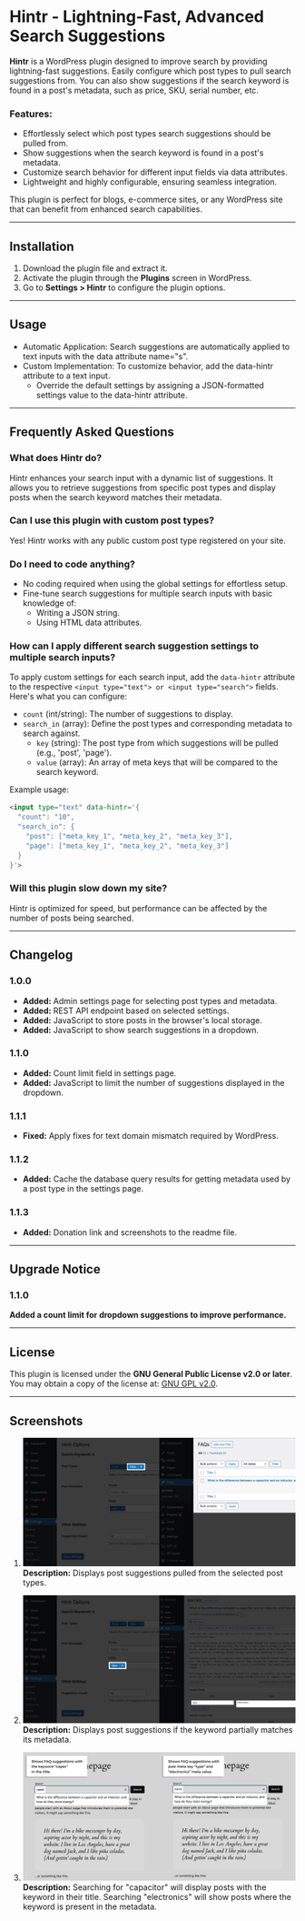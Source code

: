 # Hintr - Lightning-Fast, Advanced Search Suggestions

**Hintr** is a WordPress plugin designed to improve search by providing lightning-fast suggestions. Easily configure which post types to pull search suggestions from. You can also show suggestions if the search keyword is found in a post's metadata, such as price, SKU, serial number, etc.

### Features:
- Effortlessly select which post types search suggestions should be pulled from.
- Show suggestions when the search keyword is found in a post's metadata.
- Customize search behavior for different input fields via data attributes.
- Lightweight and highly configurable, ensuring seamless integration.

This plugin is perfect for blogs, e-commerce sites, or any WordPress site that can benefit from enhanced search capabilities.

---

## Installation

1. Download the plugin file and extract it.
2. Activate the plugin through the **Plugins** screen in WordPress.
3. Go to **Settings > Hintr** to configure the plugin options.

---

## Usage
- Automatic Application: Search suggestions are automatically applied to text inputs with the data attribute name="s".
- Custom Implementation: To customize behavior, add the data-hintr attribute to a text input.
  - Override the default settings by assigning a JSON-formatted settings value to the data-hintr attribute.

---

## Frequently Asked Questions

### What does Hintr do?
Hintr enhances your search input with a dynamic list of suggestions. It allows you to retrieve suggestions from specific post types and display posts when the search keyword matches their metadata.

### Can I use this plugin with custom post types?
Yes! Hintr works with any public custom post type registered on your site.

### Do I need to code anything?
- No coding required when using the global settings for effortless setup.
- Fine-tune search suggestions for multiple search inputs with basic knowledge of:
  - Writing a JSON string.
  - Using HTML data attributes.

### How can I apply different search suggestion settings to multiple search inputs?

To apply custom settings for each search input, add the `data-hintr` attribute to the respective `<input type="text"> or <input type="search">` fields. Here's what you can configure:

- `count` (int/string): The number of suggestions to display.
- `search_in` (array): Define the post types and corresponding metadata to search against.
  - `key` (string): The post type from which suggestions will be pulled (e.g., 'post', 'page').
  - `value` (array): An array of meta keys that will be compared to the search keyword.

Example usage:

```html
<input type="text" data-hintr='{
  "count": "10",
  "search_in": {
    "post": ["meta_key_1", "meta_key_2", "meta_key_3"],
    "page": ["meta_key_1", "meta_key_2", "meta_key_3"]
  }
}'>
```

### Will this plugin slow down my site?
Hintr is optimized for speed, but performance can be affected by the number of posts being searched.

---

## Changelog

### 1.0.0
- **Added:** Admin settings page for selecting post types and metadata.
- **Added:** REST API endpoint based on selected settings.
- **Added:** JavaScript to store posts in the browser's local storage.
- **Added:** JavaScript to show search suggestions in a dropdown.

### 1.1.0
- **Added:** Count limit field in settings page.
- **Added:** JavaScript to limit the number of suggestions displayed in the dropdown.

### 1.1.1  
- **Fixed:** Apply fixes for text domain mismatch required by WordPress.

### 1.1.2
- **Added:** Cache the database query results for getting metadata used by a post type in the settings page.

### 1.1.3
- **Added:** Donation link and screenshots to the readme file.

---

## Upgrade Notice

### 1.1.0
**Added a count limit for dropdown suggestions to improve performance.**

---

## License

This plugin is licensed under the **GNU General Public License v2.0 or later**.
You may obtain a copy of the license at: [GNU GPL v2.0](https://www.gnu.org/licenses/gpl-2.0.html).

---

## Screenshots

1. ![Screenshot 1](https://github.com/martincipriano/hintr/blob/master/assets/screenshot-1.jpg?raw=true "Post type settings")
   **Description:** Displays post suggestions pulled from the selected post types.

2. ![Screenshot 2](https://github.com/martincipriano/hintr/blob/master/assets/screenshot-2.jpg?raw=true "Post metadata settings")
   **Description:** Displays post suggestions if the keyword partially matches its metadata.

3. ![Screenshot 3](https://github.com/martincipriano/hintr/blob/master/assets/screenshot-3.jpg?raw=true "Search suggestions")
   **Description:** Searching for "capacitor" will display posts with the keyword in their title.
   Searching "electronics" will show posts where the keyword is present in the metadata.
